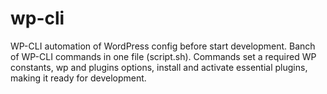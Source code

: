 # wp-cli
WP-CLI automation of WordPress config before start development. Banch of WP-CLI commands in one file (script.sh). Commands set a required WP constants, wp and plugins options, install and activate essential plugins, making it ready for development.
